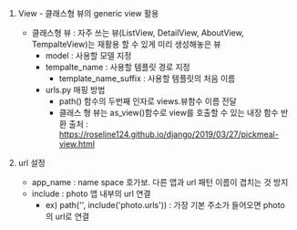1. View - 클래스형 뷰의 generic view 활용
    - 클래스형 뷰 : 자주 쓰는 뷰(ListView, DetailView, AboutView, TempalteView)는 재활용 할 수 있게 미리 생성해놓은 뷰
        - model : 사용할 모델 지정
        - tempalte_name : 사용할 템플릿 경로 지정
            - template_name_suffix : 사용할 템플릿의 처음 이름
        - urls.py 매핑 방법
            - path() 함수의 두번째 인자로 views.뷰함수 이름 전달
            - 클래스 형 뷰는 as_view()함수로 view를 호출할 수 있는 내장 함수 반환
        출처 : https://roseline124.github.io/django/2019/03/27/pickmeal-view.html

2. url 설정
    - app_name : name space 호가보. 다른 앱과 url 패턴 이름이 겹치는 것 방지
    - include : photo 앱 내부의 url 연결
        - ex) path('', include('photo.urls')) : 가장 기본 주소가 들어오면 photo의 url로 연결
